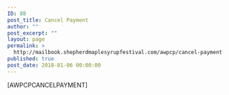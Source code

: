 ```yaml
---
ID: 88
post_title: Cancel Payment
author: ""
post_excerpt: ""
layout: page
permalink: >
  http://mailbook.shepherdmaplesyrupfestival.com/awpcp/cancel-payment
published: true
post_date: 2018-01-06 00:00:00
---
```

[AWPCPCANCELPAYMENT]